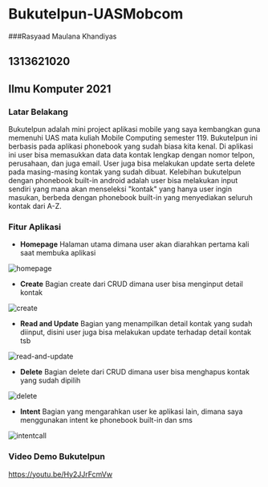 # Bukutelpun-UASMobcom

###Rasyaad Maulana Khandiyas
## 1313621020
## Ilmu Komputer 2021

### Latar Belakang
Bukutelpun adalah mini project aplikasi mobile yang saya kembangkan guna memenuhi UAS mata kuliah Mobile Computing semester 119. Bukutelpun ini berbasis pada aplikasi phonebook yang sudah biasa kita kenal. Di aplikasi ini user bisa memasukkan data data kontak lengkap dengan nomor telpon, perusahaan, dan juga email. User juga bisa melakukan update serta delete pada masing-masing kontak yang sudah dibuat. Kelebihan bukutelpun dengan phonebook built-in android adalah user bisa melakukan input sendiri yang mana akan menseleksi "kontak" yang hanya user ingin masukan, berbeda dengan phonebook built-in yang menyediakan seluruh kontak dari A-Z.

### Fitur Aplikasi
- **Homepage**
Halaman utama dimana user akan diarahkan pertama kali saat membuka aplikasi

![homepage](https://github.com/rasyaadmk/Bukutelpun-UASMobcom/assets/91830379/7e48d3e2-104e-44b0-a07b-96f9e3deb4d8)

- **Create**
Bagian create dari CRUD dimana user bisa menginput detail kontak

![create](https://github.com/rasyaadmk/Bukutelpun-UASMobcom/assets/91830379/c7c2fca4-1014-4982-8ecc-2770a3ea671a)

- **Read and Update**
Bagian yang menampilkan detail kontak yang sudah diinput, disini user juga bisa melakukan update terhadap detail kontak tsb

![read-and-update](https://github.com/rasyaadmk/Bukutelpun-UASMobcom/assets/91830379/9de0fa0b-009e-4ee9-a5d6-f3bc4a54b21c)

- **Delete**
Bagian delete dari CRUD dimana user bisa menghapus kontak yang sudah dipilih

![delete](https://github.com/rasyaadmk/Bukutelpun-UASMobcom/assets/91830379/76a24a06-8e1a-4749-976b-f94eda34ef8f)

- **Intent**
Bagian yang mengarahkan user ke aplikasi lain, dimana saya menggunakan intent ke phonebook built-in dan sms

![intentcall](https://github.com/rasyaadmk/Bukutelpun-UASMobcom/assets/91830379/3f019418-5832-4e19-9d3c-c759af6ffb8b)

### Video Demo Bukutelpun
https://youtu.be/Hy2JJrFcmVw 
